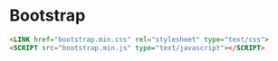 # Bootstrap

```html
<LINK href="bootstrap.min.css" rel="stylesheet" type="text/css">
<SCRIPT src="bootstrap.min.js" type="text/javascript"></SCRIPT>
```

